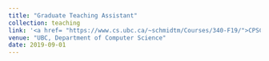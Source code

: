 ```yaml
---
title: "Graduate Teaching Assistant"
collection: teaching
link: '<a href= "https://www.cs.ubc.ca/~schmidtm/Courses/340-F19/">CPSC 532M: Machine Learning and Data Mining</a>'
venue: "UBC, Department of Computer Science"
date: 2019-09-01
---
```

